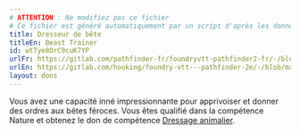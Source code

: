 ```yaml
---
# ATTENTION : Ne modifiez pas ce fichier
# Ce fichier est généré automatiquement par un script d'après les données du module Foundry VTT officiel et de sa traduction
title: Dresseur de bête
titleEn: Beast Trainer
id: wtTye8OrC9cuK7YP
urlFr: https://gitlab.com/pathfinder-fr/foundryvtt-pathfinder2-fr/-/blob/master/data/feats/wtTye8OrC9cuK7YP.htm
urlEn: https://gitlab.com/hooking/foundry-vtt---pathfinder-2e/-/blob/master/packs/data/feats.db/beast-trainer.json
layout: dons
---
```

Vous avez une capacité inné impressionnante pour apprivoiser et donner des ordres aux bêtes féroces. Vous êtes qualifié dans la compétence Nature et obtenez le don de compétence [Dressage animalier](dressage-animalier.html).
